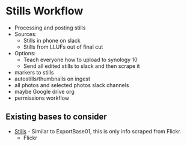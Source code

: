 # Stills Workflow
* Processing and posting stills
* Sources:
    * Stills in phone on slack
    * Stills from LLUFs out of final cut
* Options:
    * Teach everyone how to upload to synology 10
    * Send all edited stills to slack and then scrape it
* markers to stills
* autostills/thumbnails on ingest
* all photos and selected photos slack channels
* maybe Google drive org
* permissions workflow

## Existing bases to consider
* [Stills](https://airtable.com/appYY1o2hvVpuIWHI/tblAevLOzvuXXYxkR) - Similar to ExportBase01, this is only info scraped from Flickr.
    * Flickr

